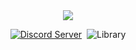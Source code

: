 
<div align="center">
<img src="https://cdn.discordapp.com/avatars/485892170658742282/033e076f0f76f49688d8b6fd5ce137b1.png?size=2048"><br>
  <p>
    <a href="https://discord.gg/nyezrzZ" target="_blank"><img src="https://img.shields.io/badge/dynamic/json.svg?style=flat-square&label=chat%20on%20Discord&colorB=7289DA&url=https://discordapp.com/api/guilds/511218264286691329/widget.json&query=%24.members.length&suffix=%20online&logo=discord" alt="Discord Server"/></a>
    <a href="https://discordapp.com/oauth2/authorize?client_id=485892170658742282&scope=bot&permissions=-1" target="_blank"><img
    src="https://img.shields.io/badge/invite-to%20your%20Discord%20server-7289da.svg?style=flat-square&logo=discord" alt "Invite  Michel"></a>
<img href = "https://discord.js.org/#/" src="https://img.shields.io/badge/library-discord.js-blue.svg?style=flat-square" alt="Library">
    <br>
  </p>
</div>